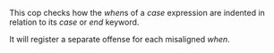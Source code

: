 This cop checks how the *when*s of a *case* expression
are indented in relation to its *case* or *end* keyword.

It will register a separate offense for each misaligned *when*.